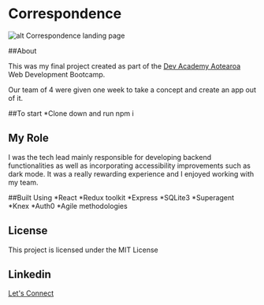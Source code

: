 # Correspondence

![alt Correspondence landing page](https://res.cloudinary.com/dhkbanegq/image/upload/v1664863052/Screen_Shot_2022-10-04_at_6.50.38_PM_pq1lbp.jpg)

##About

This was my final project created as part of the [Dev Academy Aotearoa](https://devacademy.co.nz/) Web Development Bootcamp.

Our team of 4 were given one week to take a concept and create an app out of it.

##To start
*Clone down and run npm i

## My Role
I was the tech lead mainly responsible for developing backend functionalities as well as incorporating accessibility improvements such as dark mode. It was a really rewarding experience and I enjoyed working with my team.

##Built Using
*React
*Redux toolkit
*Express
*SQLite3
*Superagent
*Knex
*Auth0
*Agile methodologies

## License
This project is licensed under the MIT License

## Linkedin
[Let's Connect](https://www.linkedin.com/in/oscar-harron-87228a164/)
